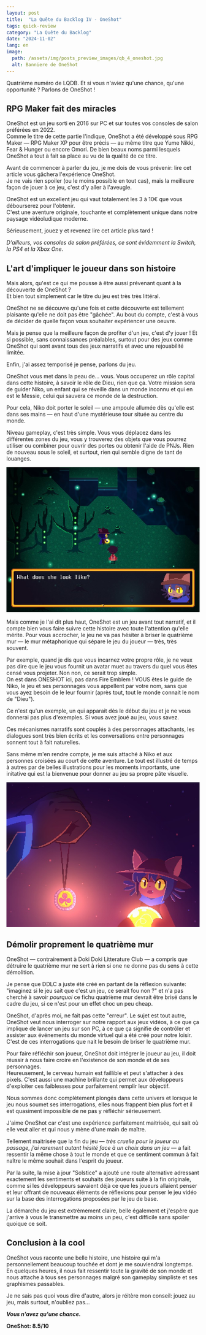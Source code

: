 ```yaml
---
layout: post
title:  "La Quête du Backlog IV - OneShot"
tags: quick-review
category: "La Quête du Backlog"
date: "2024-11-02"
lang: en
image:
  path: /assets/img/posts_preview_images/qb_4_oneshot.jpg
  alt: Banniere de OneShot
---
```


Quatrième numéro de LQDB. Et si vous n'aviez qu'une chance, qu'une opportunité ? Parlons de OneShot !

## RPG Maker fait des miracles

OneShot est un jeu sorti en 2016 sur PC et sur toutes vos consoles de salon préférées en 2022.  
Comme le titre de cette partie l'indique, OneShot a été développé sous RPG Maker &mdash; RPG Maker XP pour être précis &mdash; au même titre que Yume Nikki, Fear & Hunger ou encore Omori. De bien beaux noms parmi lesquels OneShot a tout à fait sa place au vu de la qualité de ce titre.

Avant de commencer à parler du jeu, je me dois de vous prévenir: lire cet article vous gâchera l'expérience OneShot.  
Je ne vais rien spoiler (ou le moins possible en tout cas), mais la meilleure façon de jouer à ce jeu, c'est d'y aller à l'aveugle.

OneShot est un excellent jeu qui vaut totalement les 3 à 10€ que vous débourserez pour l'obtenir.  
C'est une aventure originale, touchante et complètement unique dans notre paysage vidéoludique moderne. 

Sérieusement, jouez y et revenez lire cet article plus tard !

*D'ailleurs, vos consoles de salon préférées, ce sont évidemment la Switch, la PS4 et la Xbox One.*


## L'art d'impliquer le joueur dans son histoire

Mais alors, qu'est ce qui me pousse à être aussi prévenant quant à la découverte de OneShot ?  
Et bien tout simplement car le titre du jeu est très très littéral.

OneShot ne se découvre qu'une fois et cette découverte est tellement plaisante qu'elle ne doit pas être "gâchée". 
Au bout du compte, c'est à vous de décider de quelle façon vous souhaiter expériencer une oeuvre. 

Mais je pense que la meilleure façon de profiter d'un jeu, c'est d'y jouer ! Et si possible, sans connaissances préalables, surtout pour des jeux comme OneShot qui sont avant tous des jeux narratifs et avec une rejouabilité limitée.

Enfin, j'ai assez temporisé je pense, parlons du jeu. 

OneShot vous met dans la peau de... vous. Vous occuperez un rôle capital dans cette histoire, à savoir le rôle de Dieu, rien que ça.
Votre mission sera de guider Niko, un enfant qui se réveille dans un monde inconnu et qui en est le Messie, celui qui sauvera ce monde de la destruction.

Pour cela, Niko doit porter le soleil &mdash; une ampoule allumée dès qu'elle est dans ses mains &mdash; en haut d'une mystérieuse tour située au centre du monde.

Niveau gameplay, c'est très simple. Vous vous déplacez dans les différentes zones du jeu, vous y trouverez des objets que vous pourrez utiliser ou combiner pour ouvrir des portes ou obtenir l'aide de PNJs. Rien de nouveau sous le soleil, et surtout, rien qui semble digne de tant de louanges.

![Screenshot du gameplay de OneShot](/assets/img/articles/qb_4_oneshot/gameplay.jpg)

Mais comme je l'ai dit plus haut, OneShot est un jeu avant tout narratif, et il compte bien vous faire suivre cette histoire avec toute l'attention qu'elle mérite. 
Pour vous accrocher, le jeu ne va pas hésiter à briser le quatrième mur &mdash; le mur métaphorique qui sépare le jeu du joueur &mdash; très, très souvent. 

Par exemple, quand je dis que vous incarnez votre propre rôle, je ne veux pas dire que le jeu vous fournit un avatar muet au travers du quel vous êtes censé vous projeter. Non non, ce serait trop simple.   
On est dans ONESHOT ici, pas dans Fire Emblem ! VOUS êtes le guide de Niko, le jeu et ses personnages vous appellent par votre nom, sans que vous ayez besoin de le leur fournir (après tout, tout le monde connait le nom de "Dieu").

Ce n'est qu'un exemple, un qui apparait dès le début du jeu et je ne vous donnerai pas plus d'exemples. Si vous avez joué au jeu, vous savez. 

Ces mécanismes narratifs sont couplés à des personnages attachants, les dialogues sont très bien écrits et les conversations entre personnages sonnent tout à fait naturelles.  

Sans même m'en rendre compte, je me suis attaché à Niko et aux personnes croisées au court de cette aventure. Le tout est illustré de temps à autres par de belles illustrations pour les moments importants, une initative qui est la bienvenue pour donner au jeu sa propre pâte visuelle.

![Exemple d'illustration dans OneShot](/assets/img/articles/qb_4_oneshot/illustration_exemple.jpg)

## Démolir proprement le quatrième mur

OneShot &mdash; contrairement à Doki Doki Litterature Club &mdash; a compris que détruire le quatrième mur ne sert à rien si one ne donne pas du sens à cette démolition.

Je pense que DDLC a juste été créé en partant de la réflexion suivante: "imaginez si le jeu sait que c'est un jeu, ce serait fou non ?" et n'a pas cherché à savoir *pourquoi* ce fichu quatrième mur devrait être brisé dans le cadre du jeu, si ce n'est pour un effet choc un peu cheap.

OneShot, d'après moi, ne fait pas cette "erreur". Le sujet est tout autre, OneShot veut nous interroger sur notre rapport aux jeux vidéos, à ce que ça implique de lancer un jeu sur son PC, à ce que ça signifie de contrôler et assister aux événements du monde virtuel qui a été créé pour notre loisir. C'est de ces interrogations que nait le besoin de briser le quatrième mur.

Pour faire réfléchir son joueur, OneShot doit intégrer le joueur au jeu, il doit réussir à nous faire croire en l'existence de son monde et de ses personnages.   
Heureusement, le cerveau humain est faillible et peut s'attacher à des pixels. C'est aussi une machine brillante qui permet aux développeurs d'exploiter ces faiblesses pour parfaitement remplir leur objectif.

Nous sommes donc complètement plongés dans cette univers et lorsque le jeu nous soumet ses interrogations, elles nous frappent bien plus fort et il est quasiment impossible de ne pas y réfléchir sérieusement.

J'aime OneShot car c'est une expérience parfaitement maitrisée, qui sait où elle veut aller et qui nous y mène d'une main de maître. 

Tellement maitrisée que la fin du jeu &mdash; *très cruelle pour le joueur au passage, j'ai rarement autant hésité face à un choix dans un jeu* &mdash; a fait ressentir la même chose à tout le monde et que ce sentiment commun à fait naître le même souhait dans l'esprit du joueur.

Par la suite, la mise à jour "Solstice" a ajouté une route alternative adressant exactement les sentiments et souhaits des joueurs suite à la fin originale, comme si les développeurs savaient déjà ce que les joueurs allaient penser et leur offrant de nouveaux éléments de réflexions pour penser le jeu vidéo sur la base des interrogations proposées par le jeu de base.

La démarche du jeu est extrèmement claire, belle également et j'espère que j'arrive à vous le transmettre au moins un peu, c'est difficile sans spoiler quoique ce soit.

## Conclusion à la cool

OneShot vous raconte une belle histoire, une histoire qui m'a personnellement beaucoup touchée et dont je me souviendrai longtemps. 
En quelques heures, il nous fait ressentir toute la gravité de son monde et nous attache à tous ses personnages malgré son gameplay simpliste et ses graphismes passables.

Je ne sais pas quoi vous dire d'autre, alors je réitère mon conseil: jouez au jeu, mais surtout, n'oubliez pas...


***Vous n'avez qu'une chance.***



**OneShot: 8.5/10**